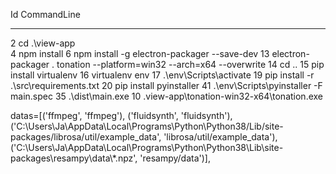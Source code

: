 
Id CommandLine
  -- -----------
   2 cd .\view-app\
   4 npm install
   6 npm install -g electron-packager --save-dev
  13 electron-packager . tonation --platform=win32 --arch=x64 --overwrite
  14 cd ..
  15 pip install virtualenv
  16 virtualenv env
  17 .\\env\Scripts\activate
  19 pip install -r .\src\requirements.txt
  20 pip install pyinstaller
  41 .\env\Scripts\pyinstaller -F  main.spec
  35 .\dist\main.exe
  10 .view-app\tonation-win32-x64\tonation.exe

  

  datas=[('ffmpeg', 'ffmpeg'), ('fluidsynth', 'fluidsynth'), 
             ('C:\\Users\\Ja\\AppData\\Local\\Programs\\Python\\Python38/Lib/site-packages/librosa/util/example_data', 'librosa/util/example_data'),
             ('C:\\Users\\Ja\\AppData\\Local\\Programs\\Python\\Python38\\Lib\\site-packages\\resampy\\data\\*.npz', 'resampy/data')],